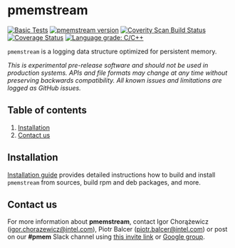 # pmemstream

[![Basic Tests](https://github.com/pmem/pmemstream/actions/workflows/basic.yml/badge.svg)](https://github.com/pmem/pmemstream/actions/workflows/basic.yml)
[![pmemstream version](https://img.shields.io/github/tag/pmem/pmemstream.svg)](https://github.com/pmem/pmemstream/releases/latest)
[![Coverity Scan Build Status](https://scan.coverity.com/projects/24120/badge.svg)](https://scan.coverity.com/projects/pmem-pmemstream)
[![Coverage Status](https://codecov.io/github/pmem/pmemstream/coverage.svg?branch=master)](https://app.codecov.io/gh/pmem/pmemstream/branch/master)
[![Language grade: C/C++](https://img.shields.io/lgtm/grade/cpp/g/pmem/pmemstream.svg?logo=lgtm&logoWidth=18)](https://lgtm.com/projects/g/pmem/pmemstream/context:cpp)

`pmemstream` is a logging data structure optimized for persistent memory.

*This is experimental pre-release software and should not be used in production systems.
APIs and file formats may change at any time without preserving backwards compatibility.
All known issues and limitations are logged as GitHub issues.*

## Table of contents
1. [Installation](#installation)
2. [Contact us](#contact-us)

## Installation
[Installation guide](INSTALL.md) provides detailed instructions how to build and install
`pmemstream` from sources, build rpm and deb packages, and more.

## Contact us
For more information about **pmemstream**, contact Igor Chorążewicz (igor.chorazewicz@intel.com),
Piotr Balcer (piotr.balcer@intel.com) or post on our **#pmem** Slack channel using
[this invite link](https://join.slack.com/t/pmem-io/shared_invite/enQtNzU4MzQ2Mzk3MDQwLWQ1YThmODVmMGFkZWI0YTdhODg4ODVhODdhYjg3NmE4N2ViZGI5NTRmZTBiNDYyOGJjYTIyNmZjYzQxODcwNDg)
or [Google group](https://groups.google.com/g/pmem).
